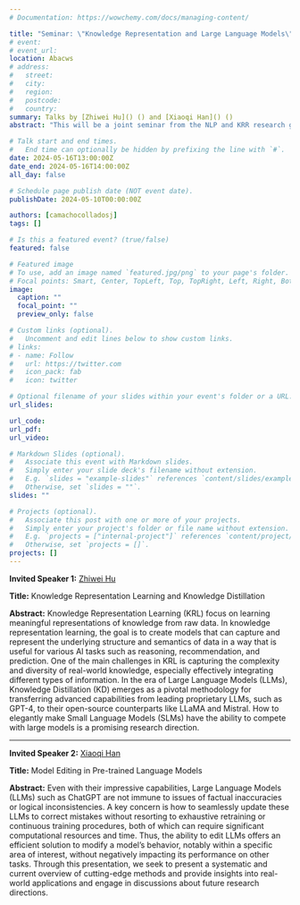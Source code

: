 ```yaml
---
# Documentation: https://wowchemy.com/docs/managing-content/

title: "Seminar: \"Knowledge Representation and Large Language Models\""
# event:
# event_url:
location: Abacws
# address:
#   street:
#   city:
#   region:
#   postcode:
#   country:
summary: Talks by [Zhiwei Hu]() () and [Xiaoqi Han]() ()
abstract: "This will be a joint seminar from the NLP and KRR research groups. There will be two short presentations by external visitors. See details below."

# Talk start and end times.
#   End time can optionally be hidden by prefixing the line with `#`.
date: 2024-05-16T13:00:00Z
date_end: 2024-05-16T14:00:00Z
all_day: false

# Schedule page publish date (NOT event date).
publishDate: 2024-05-10T00:00:00Z

authors: [camachocolladosj]
tags: []

# Is this a featured event? (true/false)
featured: false

# Featured image
# To use, add an image named `featured.jpg/png` to your page's folder. 
# Focal points: Smart, Center, TopLeft, Top, TopRight, Left, Right, BottomLeft, Bottom, BottomRight.
image:
  caption: ""
  focal_point: ""
  preview_only: false

# Custom links (optional).
#   Uncomment and edit lines below to show custom links.
# links:
# - name: Follow
#   url: https://twitter.com
#   icon_pack: fab
#   icon: twitter

# Optional filename of your slides within your event's folder or a URL.
url_slides:

url_code:
url_pdf:
url_video:

# Markdown Slides (optional).
#   Associate this event with Markdown slides.
#   Simply enter your slide deck's filename without extension.
#   E.g. `slides = "example-slides"` references `content/slides/example-slides.md`.
#   Otherwise, set `slides = ""`.
slides: ""

# Projects (optional).
#   Associate this post with one or more of your projects.
#   Simply enter your project's folder or file name without extension.
#   E.g. `projects = ["internal-project"]` references `content/project/deep-learning/index.md`.
#   Otherwise, set `projects = []`.
projects: []
---
```


**Invited Speaker 1:** [Zhiwei Hu]()
 
**Title:** Knowledge Representation Learning and Knowledge Distillation
 
**Abstract:** Knowledge Representation Learning (KRL) focus on learning meaningful representations of knowledge from raw data. In knowledge representation learning, the goal is to create models that can capture and represent the underlying structure and semantics of data in a way that is useful for various AI tasks such as reasoning, recommendation, and prediction. One of the main challenges in KRL is capturing the complexity and diversity of real-world knowledge, especially effectively integrating different types of information. In the era of Large Language Models (LLMs), Knowledge Distillation (KD) emerges as a pivotal methodology for transferring advanced capabilities from leading proprietary LLMs, such as GPT-4, to their open-source counterparts like LLaMA and Mistral. How to elegantly make Small Language Models (SLMs) have the ability to compete with large models is a promising research direction.

-------------------------------------
 
**Invited Speaker 2:** [Xiaoqi Han]()
 
**Title:** Model Editing in Pre-trained Language Models
 
**Abstract:** Even with their impressive capabilities, Large Language Models (LLMs) such as ChatGPT are not immune to issues of factual inaccuracies or logical inconsistencies. A key concern is how to seamlessly update these LLMs to correct mistakes without resorting to exhaustive retraining or continuous training procedures, both of which can require significant computational resources and time. Thus, the ability to edit LLMs offers an efficient solution to modify a model’s behavior, notably within a specific area of interest, without negatively impacting its performance on other tasks. Through this presentation, we seek to present a systematic and current overview of cutting-edge methods and provide insights into real-world applications and engage in discussions about future research directions.
